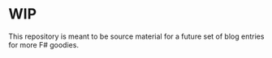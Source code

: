 # WIP

This repository is meant to be source material for a future set of blog entries for more F# goodies.
